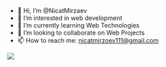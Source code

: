 - 👋 Hi, I’m @NicatMirzaev
- 👀 I’m interested in web development
- 🌱 I’m currently learning Web Technologies
- 💞️ I’m looking to collaborate on Web Projects
- 📫 How to reach me: nicatmirzoev111@gmail.com

![](https://komarev.com/ghpvc/?username=NicatMirzaev)

<!---
NicatMirzaev/NicatMirzaev is a ✨ special ✨ repository because its `README.md` (this file) appears on your GitHub profile.
You can click the Preview link to take a look at your changes.
--->

